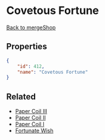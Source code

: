 # Covetous Fortune

<no description available>

[Back to mergeShop](../merge-shops.md)

## Properties

```json
{
    "id": 412,
    "name": "Covetous Fortune"
}
```

## Related

- [Paper Coil III](../items/21865-paper-coil-iii.md)
- [Paper Coil II](../items/21864-paper-coil-ii.md)
- [Paper Coil I](../items/21863-paper-coil-i.md)
- [Fortunate Wish](../items/21866-fortunate-wish.md)

